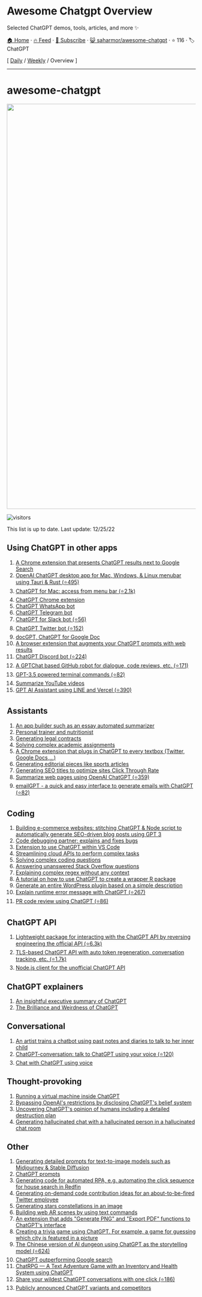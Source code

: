 # Awesome Chatgpt Overview

Selected ChatGPT demos, tools, articles, and more ✨

[🏠 Home](/README.md) · [🔥 Feed](https://www.trackawesomelist.com/saharmor/awesome-chatgpt/rss.xml) · [📮 Subscribe](https://trackawesomelist.us17.list-manage.com/subscribe?u=d2f0117aa829c83a63ec63c2f&id=36a103854c) · [😺 saharmor/awesome-chatgpt](https://github.com/saharmor/awesome-chatgpt) · ⭐ 116 · 🏷️ ChatGPT

[ [Daily](/content/saharmor/awesome-chatgpt/README.md) / [Weekly](/content/saharmor/awesome-chatgpt/week/README.md) / Overview ]

---

# awesome-chatgpt

<p align="center">
<img width="1078" alt="image" src="https://user-images.githubusercontent.com/6180201/206826731-2e72ea17-4616-4004-ab26-65a6e76c5d4c.png">
</p>

![visitors](https://visitor-badge.glitch.me/badge?page_id=saharmor.awesome-chatgpt\&left_color=green\&right_color=red)

This list is up to date. Last update: 12/25/22

## Using ChatGPT in other apps

1.  [A Chrome extension that presents ChatGPT results next to Google Search](https://twitter.com/zohaibahmed/status/1599191505025261569)
2.  [OpenAI ChatGPT desktop app for Mac, Windows, & Linux menubar using Tauri & Rust (⭐495)](https://github.com/sonnylazuardi/chatgpt-desktop)
3.  [ChatGPT for Mac: access from menu bar (⭐2.1k)](https://github.com/vincelwt/chatgpt-mac)
4.  [ChatGPT Chrome extension](https://twitter.com/kazuki_sf_/status/1598955169576013825)
5.  [ChatGPT WhatsApp bot](https://twitter.com/danielgross/status/1598735800497119232)
6.  [ChatGPT Telegram bot](https://twitter.com/altryne/status/1598822052760195072)
7.  [ChatGPT for Slack bot (⭐56)](https://github.com/pedrorito/ChatGPTSlackBot)
8.  [ChatGPT Twitter bot (⭐152)](https://github.com/transitive-bullshit/chatgpt-twitter-bot)
9.  [docGPT, ChatGPT for Google Doc](https://twitter.com/cesarhuret/status/1599602487102562304)
10. [A browser extension that augments your ChatGPT prompts with web results](https://twitter.com/hahahahohohe/status/1599839969396154369)
11. [ChatGPT Discord bot (⭐224)](https://github.com/Zero6992/chatGPT-discord-bot)
12. [A GPTChat based GitHub robot for dialogue, code reviews, etc. (⭐171)](https://github.com/oceanlvr/ChatGPT-ProBot)
13. [GPT-3.5 powered terminal commands (⭐82)](https://github.com/Methexis-Inc/terminal-copilot)
14. [Summarize YouTube videos](https://twitter.com/kazuki_sf_/status/1604422876014137345)
15. [GPT AI Assistant using LINE and Vercel (⭐390)](https://github.com/memochou1993/gpt-ai-assistant)

## Assistants

1.  [An app builder such as an essay automated summarizer](https://twitter.com/packym/status/1598405769669771264)
2.  [Personal trainer and nutritionist](https://twitter.com/anothercohen/status/1599531037570502656)
3.  [Generating legal contracts](https://twitter.com/atri_life/status/1599506327461859328)
4.  [Solving complex academic assignments](https://twitter.com/abhnvx/status/1598258353196929024)
5.  [A Chrome extension that plugs in ChatGPT to every textbox (Twitter, Google Docs,...)](https://twitter.com/gabe_ragland/status/1599466486422470656)
6.  [Generating editorial pieces like sports articles](https://twitter.com/geovedi/status/1599572163799183360)
7.  [Generating SEO titles to optimize sites Click Through Rate](https://twitter.com/tejas3732/status/1599094776292573184)
8.  [Summarize web pages using OpenAI ChatGPT (⭐359)](https://github.com/clmnin/summarize.site)
9.  [emailGPT - a quick and easy interface to generate emails with ChatGPT (⭐82)](https://github.com/lucasmccabe/emailGPT)

## Coding

1.  [Building e-commerce websites: stitching ChatGPT & Node script to automatically generate SEO-driven blog posts using GPT 3](https://twitter.com/giladrom/status/1599617326290468864)
2.  [Code debugging partner: explains and fixes bugs](https://twitter.com/amasad/status/1598042665375105024)
3.  [Extension to use ChatGPT within VS Code](https://twitter.com/marcelpociot/status/1599180144551526400)
4.  [Streamlining cloud APIs to perform complex tasks](https://twitter.com/amasad/status/1598089698534395924)
5.  [Solving complex coding questions](https://twitter.com/goodside/status/1598129631609380864)
6.  [Answering unanswered Stack Overflow questions](https://twitter.com/htmleverything/status/1599443014153224193)
7.  [Explaining complex regex without any context](https://twitter.com/jwblackwell/status/1598090447854792705)
8.  [A tutorial on how to use ChatGPT to create a wrapper R package](https://twitter.com/IsinAltinkaya/status/1599440535529623552)
9.  [Generate an entire WordPress plugin based on a simple description](https://twitter.com/johnofhousejohn/status/1599932681076473856)
10. [Explain runtime error message with ChatGPT (⭐267)](https://github.com/shobrook/stackexplain)
11. [PR code review using ChatGPT (⭐86)](https://github.com/kxxt/chatgpt-action)

## ChatGPT API

1.  [Lightweight package for interacting with the ChatGPT API by reversing engineering the official API (⭐6.3k)](https://github.com/acheong08/ChatGPT)
2.  [TLS-based ChatGPT API with auto token regeneration, conversation tracking, etc. (⭐1.7k)](https://github.com/rawandahmad698/PyChatGPT)
3.  [Node.js client for the unofficial ChatGPT API](https://twitter.com/transitive_bs/status/1599913925373399040)

## ChatGPT explainers

1.  [An insightful executive summary of ChatGPT](https://twitter.com/swyx/status/1599189032529178624)
2.  [The Brilliance and Weirdness of ChatGPT](https://www.nytimes.com/2022/12/05/technology/chatgpt-ai-twitter.html)

## Conversational

1.  [An artist trains a chatbot using past notes and diaries to talk to her inner child](https://twitter.com/michellehuang42/status/1597005489413713921)
2.  [ChatGPT-conversation: talk to ChatGPT using your voice (⭐120)](https://github.com/platelminto/chatgpt-conversation)
3.  [Chat with ChatGPT using voice](https://huggingface.co/spaces/fffiloni/whisper-to-chatGPT)

## Thought-provoking

1.  [Running a virtual machine inside ChatGPT](https://twitter.com/317070/status/1599152176344928256)
2.  [Bypassing OpenAI's restrictions by disclosing ChatGPT's belief system](https://twitter.com/zoink/status/1599281052115034113)
3.  [Uncovering ChatGPT's opinion of humans including a detailed destruction plan](https://twitter.com/michlbrmly/status/1599168681711656961)
4.  [Generating hallucinated chat with a hallucinated person in a hallucinated chat room](https://twitter.com/gfodor/status/1599220837999345664)

## Other

1.  [Generating detailed prompts for text-to-image models such as Midjourney & Stable Diffusion](https://twitter.com/guyp/status/1598020781065527296)
2.  [ChatGPT prompts](https://prompts.chat/)
3.  [Generating code for automated RPA, e.g. automating the click sequence for house search in Redfin](https://twitter.com/theaievangelist/status/1599579579064406017)
4.  [Generating on-demand code contribution ideas for an about-to-be-fired Twitter employee](https://twitter.com/goodside/status/1599082185402642432)
5.  [Generating stars constellations in an image](https://twitter.com/RReverser/status/1599180092621611008)
6.  [Building web AR scenes by using text commands](https://twitter.com/stspanho/status/1599367959029288960)
7.  [An extension that adds "Generate PNG" and "Export PDF" functions to ChatGPT's interface](https://twitter.com/liadyosef/status/1599484187396145153)
8.  [Creating a trivia game using ChatGPT. For example, a game for guessing which city is featured in a picture](https://twitter.com/xf1280/status/1599252728399921152)
9.  [The Chinese version of AI dungeon using ChatGPT as the storytelling model (⭐624)](https://github.com/bupticybee/ChineseAiDungeonChatGPT)
10. [ChatGPT outperforming Google search](https://twitter.com/jdjkelly/status/1598021488795586561)
11. [ChatRPG — A Text Adventure Game with an Inventory and Health System using ChatGPT](https://medium.com/@seanhugg/chatrpg-a-text-adventure-game-with-an-inventory-and-health-system-using-chatgpt-d49d0969931c)
12. [Share your wildest ChatGPT conversations with one click (⭐186)](https://github.com/domeccleston/sharegpt)
13. [Publicly announced ChatGPT variants and competitors](https://twitter.com/goodside/status/1606611869661384706)

